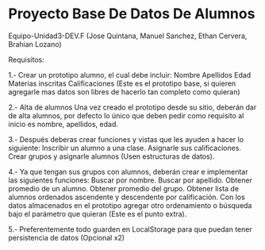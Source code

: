 # Proyecto Base De Datos De Alumnos 

Equipo-Unidad3-DEV.F (Jose Quintana, Manuel Sanchez, Ethan Cervera, Brahian Lozano)

Requisitos:

1.- Crear un prototipo alumno, el cual debe incluir:
Nombre
Apellidos
Edad
Materias inscritas
Calificaciones
(Este es el prototipo base, si quieren agregarle mas datos son libres de hacerlo tan completo como quieran)

2.- Alta de alumnos
Una vez creado el prototipo desde su sitio, deberán dar de alta alumnos, por defecto lo único que deben pedir como requisito al inicio es nombre, apellidos, edad.

3.- Después deberas crear funciones y vistas que les ayuden a hacer lo siguiente:
Inscribir un alumno a una clase.
Asignarle sus calificaciones.
Crear grupos y asignarle alumnos (Usen estructuras de datos).

4.- Ya que tengan sus grupos con alumnos, deberán crear e implementar las siguientes funciones:
Buscar por nombre.
Buscar por apellido.
Obtener promedio de un alumno.
Obtener promedio del grupo.
Obtener lista de alumnos ordenados ascendente y descendente por calificación.
Con los datos almacenados en el prototipo agregar otro ordenamiento o búsqueda bajo el parámetro que quieran (Este es el punto extra).

5.- Preferentemente todo guarden en LocalStorage para que puedan tener persistencia de datos (Opcional x2)

